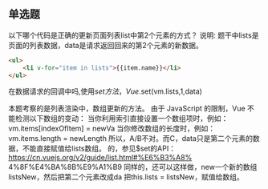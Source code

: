 ## 单选题
以下哪个代码是正确的更新页面列表list中第2个元素的方式？
说明: 题干中lists是页面的列表数据，data是请求返回回来的第2个元素的新数据。

``` html
<ul>
    <li v-for="item in lists">{{item.name}}</li>
</ul>
```

在数据请求的回调中吗,使用$set方法，Vue.$set(vm.lists,1,data)

本题考察的是列表渲染中，数组更新的方法。 由于 JavaScript 的限制，Vue 不能检测以下数组的变动： 当你利用索引直接设置一个数组项时，例如：vm.items[indexOfItem] = newVa 当你修改数组的长度时，例如：vm.items.length = newLength 所以，A/B不对。而C，data只是第二个元素的数据，不能直接赋值给lists数组。 的，参见$set的API：https://cn.vuejs.org/v2/guide/list.html#%E6%B3%A8% 4%8F%E4%BA%8B%E9%A1%B9 同样的，还可以这样做，new一个新的数组listsNew，然后把第二个元素改成da 把this.lists = listsNew，赋值给数组。